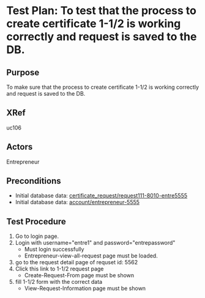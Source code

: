 Test Plan: To test that the process to create certificate 1-1/2 is working correctly and request is saved to the DB.
====================================================================================================================

## Purpose

To make sure that the process to create certificate 1-1/2 is working correctly and request is saved to the DB.


## XRef

uc106


## Actors

Entrepreneur


## Preconditions

* Initial database data: [certificate_request/request111-8010-entre5555](../../../casper/fixtures/certificate_request/request111-8010-entre5555.yml)
* Initial database data: [account/entrepreneur-5555](../../../casper/fixtures/account/entrepreneur-5555.yml)


## Test Procedure

1. Go to login page.
2. Login with username="entre1" and password="entrepassword"
    * Must login successfully
    * Entrepreneur-view-all-request page must be loaded.
3. go to the request detail page of requset id: 5562
4. Click this link to 1-1/2 request page
    * Create-Request-From page must be shown
5. fill 1-1/2 form with the correct data
    * View-Request-Information page must be shown


